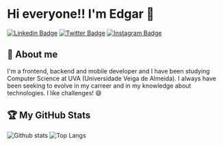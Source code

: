 # Hi everyone!! I'm Edgar 👋

[![Linkedin Badge](https://img.shields.io/badge/LinkedIn-0077B5?style=for-the-badge&logo=linkedin&logoColor=white&link=https://www.linkedin.com/in/edgar-pinheiro-287702173/)](https://www.linkedin.com/in/edgar-pinheiro-287702173/)
[![Twitter Badge](https://img.shields.io/badge/Twitter-1DA1F2?style=for-the-badge&logo=twitter&logoColor=white&link=https://twitter.com/edGoal13)](https://twitter.com/edGoal13)
[![Instagram Badge](https://img.shields.io/badge/Instagram-E4405F?style=for-the-badge&logo=instagram&logoColor=white&link=https://www.instagram.com/edgoal)](https://www.instagram.com/edgoal)

## 💬 About me

I'm a frontend, backend and mobile developer and I have been studying Computer Science at UVA (Universidade Veiga de Almeida). I always have been seeking to evolve in my carreer and in my knowledge about technologies. I like challenges! 😄

## 🏆 My GitHub Stats

![Github stats](https://github-readme-stats.vercel.app/api?username=EdgarJr13&theme=tokyonight)
![Top Langs](https://github-readme-stats.vercel.app/api/top-langs/?username=EdgarJr13&theme=tokyonight)


<!--
**EdgarJr13/EdgarJr13** is a ✨ _special_ ✨ repository because its `README.md` (this file) appears on your GitHub profile.

Here are some ideas to get you started:

- 🔭 I’m currently working on ...
- 🌱 I’m currently learning ...
- 👯 I’m looking to collaborate on ...
- 🤔 I’m looking for help with ...
- 💬 Ask me about ...
- 📫 How to reach me: ...
- 😄 Pronouns: ...
- ⚡ Fun fact: ...
-->
